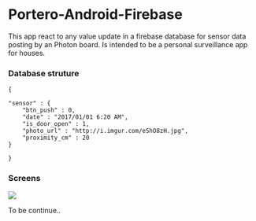 # Portero-Android-Firebase

This app react to any value update in a firebase database for sensor data posting by an Photon board. Is intended to be a personal surveillance app for houses.



### Database struture


    {

    "sensor" : {
        "btn_push" : 0,
        "date" : "2017/01/01 6:20 AM",
        "is_door_open" : 1,
        "photo_url" : "http://i.imgur.com/eShO8zH.jpg",
        "proximity_cm" : 20
    }

    }



### Screens


![](http://i.imgur.com/2sRZdgh.gif)

To be continue..
